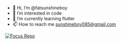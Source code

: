 - 👋 Hi, I’m @fatsunshineboy
- 👀 I’m interested in code
- 🌱 I’m currently learning flutter
- 📫 How to reach me sunshineboy085@gmail.com

[![Focus Repo](https://github-readme-stats.vercel.app/api/pin/?username=YituHealthcare&repo=Arc&show_owner=true)](https://github.com/YituHealthcare/Arc)

<!---
fatsunshineboy/fatsunshineboy is a ✨ special ✨ repository because its `README.md` (this file) appears on your GitHub profile.
You can click the Preview link to take a look at your changes.
--->
